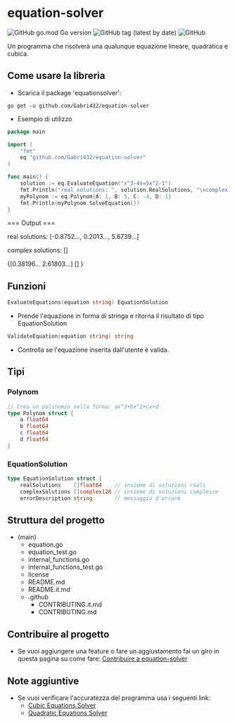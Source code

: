 # equation-solver
![GitHub go.mod Go version](https://img.shields.io/github/go-mod/go-version/Gabri432/equation-solver)
![GitHub tag (latest by date)](https://img.shields.io/github/v/tag/Gabri432/equation-solver)
![GitHub](https://img.shields.io/github/license/Gabri432/equation-solver)

Un programma che risolverà una qualunque equazione lineare, quadratica e cubica.

## Come usare la libreria
- Scarica il package 'equationsolver':
```
go get -u github.com/Gabri432/equation-solver
```

- Esempio di utilizzo
```go
package main

import (
    "fmt"
    eq "github.com/Gabri432/equation-solver"
)

func main() {
    solution := eq.EvaluateEquation("x^3-4x=5x^2-1")
    fmt.Println("real solutions: ", solution.RealSolutions, "\ncomplex solutions:", solution.ComplexSolutions)
    myPolynom := eq.Polynom{A: 1, B: 5, C: -4, D: 1}
    fmt.Println(myPolynom.SolveEquation())
}

```
=== Output ===

real solutions: [-0.8752..., 0.2013..., 5.6739...]

complex solutions: []

{[0.38196... 2.61803...] [] }

## Funzioni
```go
EvaluateEquations(equation string) EquationSolution
```
  - Prende l'equazione in forma di stringa e ritorna il risultato di tipo EquationSolution

```go
ValidateEquation(equation string) string
```
  - Controlla se l'equazione inserita dall'utente è valida.

## Tipi
### Polynom
```go
// Crea un polinomio nella forma: ax^3+bx^2+cx+d
type Polynom struct {
	a float64
	b float64
	c float64
	d float64
}
```
### EquationSolution
```go
type EquationSolution struct {
	realSolutions    []float64    // insieme di soluzioni reali
	complexSolutions []complex128 // insieme di soluzioni complesse
	errorDescription string       // messaggio d'errore
```

## Struttura del progetto
- (main)
  - equation.go
  - equation_test.go
  - internal_functions.go
  - internal_functions_test.go
  - license
  - README.md
  - README.it.md
  - .github
    - CONTRIBUTING.it.md
    - CONTRIBUTING.md

## Contribuire al progetto
- Se vuoi aggiungere una feature o fare un aggiustamento fai un giro in questa pagina su come fare: [Contribuire a equation-solver](https://github.com/Gabri432/equation-solver/blob/master/.github/CONTRIBUTING.it.md)


## Note aggiuntive
- Se vuoi verificare l'accuratezza del programma usa i seguenti link:
  - [Cubic Equations Solver](https://www.calculatorsoup.com/calculators/algebra/cubicequation.php)
  - [Quadratic Equations Solver](https://www.calculatorsoup.com/calculators/algebra/quadratic-formula-calculator.php)